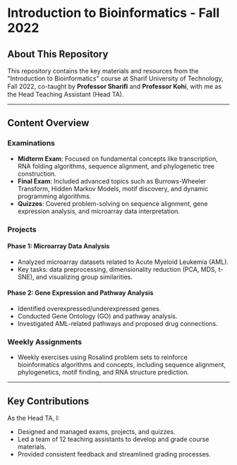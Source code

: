 # Introduction to Bioinformatics - Fall 2022

## About This Repository

This repository contains the key materials and resources from the "Introduction to Bioinformatics" course at Sharif University of Technology, Fall 2022, co-taught by **Professor Shariﬁ** and **Professor Kohi**, with me as the Head Teaching Assistant (Head TA).

---

## Content Overview

### **Examinations**
- **Midterm Exam**: Focused on fundamental concepts like transcription, RNA folding algorithms, sequence alignment, and phylogenetic tree construction.
- **Final Exam**: Included advanced topics such as Burrows-Wheeler Transform, Hidden Markov Models, motif discovery, and dynamic programming algorithms.
- **Quizzes**: Covered problem-solving on sequence alignment, gene expression analysis, and microarray data interpretation.

### **Projects**
#### **Phase 1**: Microarray Data Analysis
- Analyzed microarray datasets related to Acute Myeloid Leukemia (AML).
- Key tasks: data preprocessing, dimensionality reduction (PCA, MDS, t-SNE), and visualizing group similarities.

#### **Phase 2**: Gene Expression and Pathway Analysis
- Identified overexpressed/underexpressed genes.
- Conducted Gene Ontology (GO) and pathway analysis.
- Investigated AML-related pathways and proposed drug connections.

### **Weekly Assignments**
- Weekly exercises using Rosalind problem sets to reinforce bioinformatics algorithms and concepts, including sequence alignment, phylogenetics, motif finding, and RNA structure prediction.

---

## Key Contributions

As the Head TA, I:
- Designed and managed exams, projects, and quizzes.
- Led a team of 12 teaching assistants to develop and grade course materials.
- Provided consistent feedback and streamlined grading processes.
